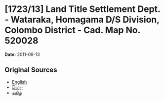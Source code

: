 # [1723/13] Land Title Settlement Dept. - Wataraka, Homagama D/S Division, Colombo District - Cad. Map No. 520028

**Date:** 2011-09-13

## Original Sources

- [English](https://documents.gov.lk/view/extra-gazettes/2011/9/1723-13_E.pdf)
- [සිංහල](https://documents.gov.lk/view/extra-gazettes/2011/9/1723-13_S.pdf)
- [தமிழ்](https://documents.gov.lk/view/extra-gazettes/2011/9/1723-13_T.pdf)
